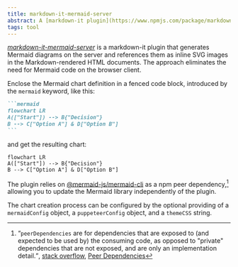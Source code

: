 ```yaml
---
title: markdown-it-mermaid-server
abstract: A [markdown-it plugin](https://www.npmjs.com/package/markdown-it-mermaid-server) to render [Mermaid](https://mermaid.js.org) charts on the server.
tags: tool
---
```

[<cite>markdown-it-mermaid-server</cite>](https://www.npmjs.com/package/markdown-it-mermaid-server) is a markdown-it plugin that generates Mermaid diagrams on the server and references them as inline SVG images in the Markdown-rendered HTML documents. The approach eliminates the need for Mermaid code on the browser client.

Enclose the Mermaid chart definition in a fenced code block, introduced by the `mermaid` keyword, like this:

~~~markdown
```mermaid
flowchart LR
A(["Start"]) --> B{"Decision"}
B --> C["Option A"] & D["Option B"]
```
~~~

and get the resulting chart:

```mermaid
flowchart LR
A(["Start"]) --> B{"Decision"}
B --> C["Option A"] & D["Option B"]
```

The plugin relies on [@mermaid-js/mermaid-cli](https://www.npmjs.com/package/@mermaid-js/mermaid-cli/) as a npm peer dependency,[^peer] allowing you to update the Mermaid library independently of the plugin.

The chart creation process can be configured by the optional providing of a `mermaidConfig` object, a `puppeteerConfig` object, and a `themeCSS` string.

[^peer]: <q><code>peerDependencies</code> are for dependencies that are exposed to (and expected to be used by) the consuming code, as opposed to "private" dependencies that are not exposed, and are only an implementation detail.</q>, [stack overflow](https://stackoverflow.com/a/34645112), [Peer Dependencies](https://nodejs.org/en/blog/npm/peer-dependencies)
